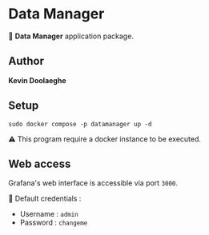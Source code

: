 # Data Manager

:triangular_flag_on_post: **Data Manager** application package.

## Author

**Kevin Doolaeghe**

## Setup

```
sudo docker compose -p datamanager up -d
```

:warning: This program require a docker instance to be executed.

## Web access

Grafana's web interface is accessible via port `3000`.

:key: Default credentials :
* Username : `admin`
* Password : `changeme`

